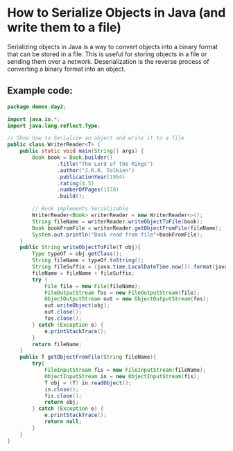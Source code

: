 # How to Serialize Objects in Java (and write them to a file)
Serializing objects in Java is a way to convert objects into a binary format that can be stored in a file. This is useful for storing objects in a file or sending them over a network. Deserialization is the reverse process of converting a binary format into an object.

## Example code:
```java
package demos.day2;

import java.io.*;
import java.lang.reflect.Type;

// Show how to Serialize an object and write it to a file
public class WriterReader<T> {
    public static void main(String[] args) {
        Book book = Book.builder()
                .title("The Lord of the Rings")
                .author("J.R.R. Tolkien")
                .publicationYear(1954)
                .rating(4.5)
                .numberOfPages(1178)
                .build();

        // Book implements Serializable
        WriterReader<Book> writerReader = new WriterReader<>();
        String fileName = writerReader.writeObjectToFile(book);
        Book bookFromFile = writerReader.getObjectFromFile(fileName);
        System.out.println("Book read from file"+bookFromFile);
    }
    public String writeObjectToFile(T obj){
        Type typeOf = obj.getClass();
        String fileName = typeOf.toString();
        String fileSuffix = (java.time.LocalDateTime.now()).format(java.time.format.DateTimeFormatter.ofPattern("yyyy-MM-dd_HH-mm-ss"));
        fileName = fileName + fileSuffix;
        try {
            File file = new File(fileName);
            FileOutputStream fos = new FileOutputStream(file);
            ObjectOutputStream out = new ObjectOutputStream(fos);
            out.writeObject(obj);
            out.close();
            fos.close();
        } catch (Exception e) {
            e.printStackTrace();
        }
        return fileName;
    }
    public T getObjectFromFile(String fileName){
        try{
            FileInputStream fis = new FileInputStream(fileName);
            ObjectInputStream in = new ObjectInputStream(fis);
            T obj = (T) in.readObject();
            in.close();
            fis.close();
            return obj;
        } catch (Exception e) {
            e.printStackTrace();
            return null;
        }
    }
}
```
